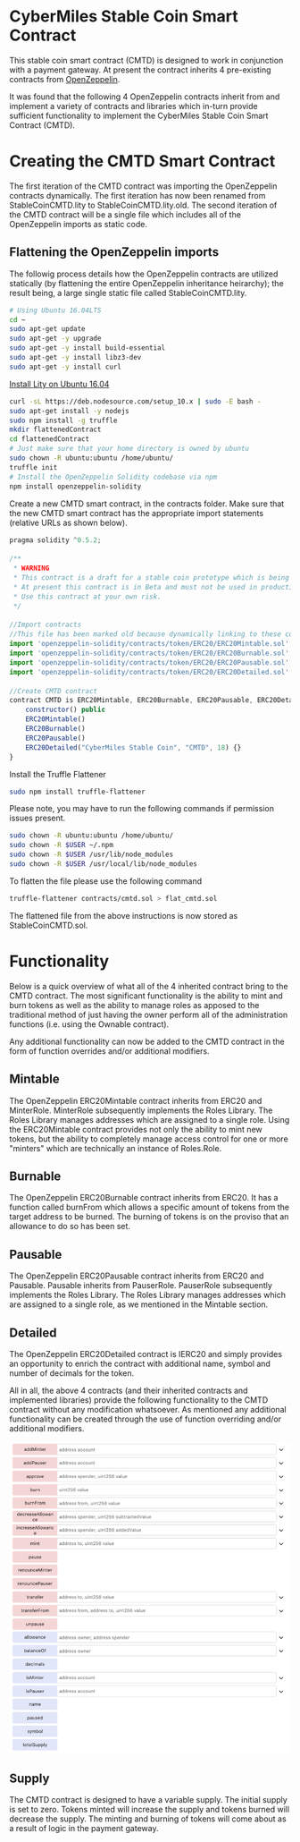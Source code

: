 # CyberMiles Stable Coin Smart Contract

This stable coin smart contract (CMTD) is designed to work in conjunction with a payment gateway. At present the contract inherits 4 pre-existing contracts from [OpenZeppelin](https://github.com/OpenZeppelin/openzeppelin-solidity).

It was found that the following 4 OpenZeppelin contracts inherit from and implement a variety of contracts and libraries which in-turn provide sufficient functionality to implement the CyberMiles Stable Coin Smart Contract (CMTD).

# Creating the CMTD Smart Contract
The first iteration of the CMTD contract was importing the OpenZeppelin contracts dynamically. The first iteration has now been renamed from StableCoinCMTD.lity to StableCoinCMTD.lity.old.
The second iteration of the CMTD contract will be a single file which includes all of the OpenZeppelin imports as static code.

## Flattening the OpenZeppelin imports
The followig process details how the OpenZeppelin contracts are utilized statically (by flattening the entire OpenZeppelin inheritance heirarchy); the result being, a large single static file called StableCoinCMTD.lity.

```bash
# Using Ubuntu 16.04LTS
cd ~
sudo apt-get update
sudo apt-get -y upgrade
sudo apt-get -y install build-essential
sudo apt-get -y install libz3-dev
sudo apt-get -y install curl
```
[Install Lity on Ubuntu 16.04](https://lity.readthedocs.io/en/latest/developers-guide.html#developers-guide)
```bash
curl -sL https://deb.nodesource.com/setup_10.x | sudo -E bash -
sudo apt-get install -y nodejs
sudo npm install -g truffle
mkdir flattenedContract
cd flattenedContract
# Just make sure that your home directory is owned by ubuntu
sudo chown -R ubuntu:ubuntu /home/ubuntu/
truffle init
# Install the OpenZeppelin Solidity codebase via npm
npm install openzeppelin-solidity
```
Create a new CMTD smart contract, in the contracts folder.
Make sure that the new CMTD smart contract has the appropriate import statements (relative URLs as shown below).
```javascript
pragma solidity ^0.5.2;

/**
 * WARNING
 * This contract is a draft for a stable coin prototype which is being designed to work in conjunction with a payment gateway.
 * At present this contract is in Beta and must not be used in production or when there is real value at stake.
 * Use this contract at your own risk.
 */

//Import contracts
//This file has been marked old because dynamically linking to these contracts was causing issues at times when OpenZeppelin updated their code base and GitHub repository file structure etc.
import 'openzeppelin-solidity/contracts/token/ERC20/ERC20Mintable.sol';
import 'openzeppelin-solidity/contracts/token/ERC20/ERC20Burnable.sol';
import 'openzeppelin-solidity/contracts/token/ERC20/ERC20Pausable.sol';
import 'openzeppelin-solidity/contracts/token/ERC20/ERC20Detailed.sol';

//Create CMTD contract
contract CMTD is ERC20Mintable, ERC20Burnable, ERC20Pausable, ERC20Detailed {
    constructor() public
    ERC20Mintable()
    ERC20Burnable()
    ERC20Pausable()
    ERC20Detailed("CyberMiles Stable Coin", "CMTD", 18) {}
}
```
Install the Truffle Flattener
```bash
sudo npm install truffle-flattener
```
Please note, you may have to run the following commands if permission issues present.
```bash
sudo chown -R ubuntu:ubuntu /home/ubuntu/
sudo chown -R $USER ~/.npm
sudo chown -R $USER /usr/lib/node_modules
sudo chown -R $USER /usr/local/lib/node_modules
```
To flatten the file please use the following command
```bash
truffle-flattener contracts/cmtd.sol > flat_cmtd.sol
```
The flattened file from the above instructions is now stored as StableCoinCMTD.sol.

# Functionality

Below is a quick overview of what all of the 4 inherited contract bring to the CMTD contract. The most significant functionality is the ability to mint and burn tokens as well as the ability to manage roles as apposed to the traditional method of just having the owner perform all of the administration functions (i.e. using the Ownable contract). 

Any additional functionality can now be added to the CMTD contract in the form of function overrides and/or additional modifiers.

## Mintable
The OpenZeppelin ERC20Mintable contract inherits from ERC20 and MinterRole. MinterRole subsequently implements the Roles Library. The Roles Library manages addresses which are assigned to a single role. Using the ERC20Mintable contract provides not only the ability to mint new tokens, but the ability to completely manage access control for one or more "minters" which are technically an instance of Roles.Role.

## Burnable
The OpenZeppelin ERC20Burnable contract inherits from ERC20. It has a function called burnFrom which allows a specific amount of tokens from the target address to be burned. The burning of tokens is on the proviso that an allowance to do so has been set.

## Pausable
The OpenZeppelin ERC20Pausable contract inherits from ERC20 and Pausable. Pausable inherits from PauserRole. PauserRole subsequently implements the Roles Library. The Roles Library manages addresses which are assigned to a single role, as we mentioned in the Mintable section.

## Detailed
The OpenZeppelin ERC20Detailed contract is IERC20 and simply provides an opportunity to enrich the contract with additional name, symbol and number of decimals for the token.

All in all, the above 4 contracts (and their inherited contracts and implemented libraries) provide the following functionality to the CMTD contract without any modification whatsoever. As mentioned any additional functionality can be created through the use of function overriding and/or additional modifiers.

![Functionality](images/functionality.png)

## Supply
The CMTD contract is designed to have a variable supply. The initial supply is set to zero. Tokens minted will increase the supply and tokens burned will decrease the supply. The minting and burning of tokens will come about as a result of logic in the payment gateway.

